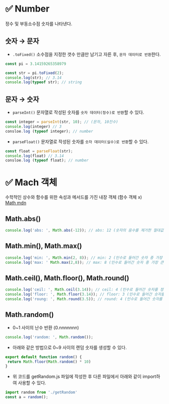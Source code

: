 # ✅ Number
정수 및 부동소수점 숫자를 나타낸다.

## 숫자 → 문자
* `.toFixed()` 소수점을 지정한 갯수 만큼만 남기고 자른 후, `문자 데이터로 반환`한다.
```js
const pi = 3.14159265358979
```
```js
const str = pi.toFixed(2);
console.log(str); // 3.14
console.log(typeof str); // string
```
## 문자 → 숫자
* `parseInt()` 문자열로 작성된 숫자를 `숫자 데이터(정수)로 반환`할 수 있다.
```js
const integer = parseInt(str, 10); // (문자, 10진수) 
console.log(integer) // 3
consloe.log (typeof integer); // number
```
* `parseFloat()` 문자열로 작성된 숫자를 `숫자 데이터(실수)로 반환`할 수 있다.
```js
const float = parseFloat(str);
console.log(float) // 3.14
consloe.log (typeof float); // number
```

# ✅ Mach 객체
수학적인 상수와 함수를 위한 속성과 메서드를 가진 내장 객체 (함수 객체 x)  
[Math mdn](https://developer.mozilla.org/ko/docs/Web/JavaScript/Reference/Global_Objects/Math)
## Math.abs()
```js
console.log('abs: ', Math.abs(-12)); // abs: 12 (숫자의 음수를 제거한 절대값만 출력)
```
## Math.min(), Math.max()
```js
console.log('min: ', Math.min(2, 8)); // min: 2 (인수로 들어간 숫자 중 가장 작은 값을 출력)
console.log('max: ' Math.max(2,8)); // max: 8 (인수로 들어간 숫자 중 가장 큰 값을 출력)
```
## Math.ceil(), Math.floor(), Math.round()
```js
console.log('ceil: ', Math.ceil(3.14)); // ceil: 4 (인수로 들어간 숫자를 정수 단위로 올림처리)
console.log('floor: ', Math.floor(3.14)); // floor: 3 (인수로 들어간 숫자를 정수 단위로 내림처리)
console.log('roung: ', Math.round(3.5)); // round: 4 (인수로 들어간 숫자를 정수 단위로 반올림처리)

```
## Math.random()
* 0~1 사이의 난수 반환 (0.nnnnnnn)
```js
console.log('random: ', Math.random());
```
* 아래와 같은 방법으로 0~9 사이의 랜덤 숫자를 생성할 수 있다.
```javascript
export default function random() {
 return Math.floor(Math.random() * 10)
}
```
* 위 코드를 getRandom.js 파일에 작성한 후 다른 파일에서 아래와 같이 import하여 사용할 수 있다.
```javascript
import random from './getRandom'
const a = random();
```
